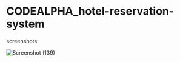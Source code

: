 # CODEALPHA_hotel-reservation-system





screenshots:

![Screenshot (139)](https://github.com/sathwik905/CODEALPHA_hotel-reservation-system/assets/136954227/a0e7bff0-6a62-41a7-884c-c742c2a53d86)
